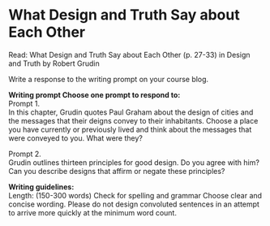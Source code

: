 # What Design and Truth Say about Each Other

Read: What Design and Truth Say about Each Other (p. 27-33) in Design and Truth by Robert Grudin

Write a response to the writing prompt on your course blog.

**Writing prompt Choose one prompt to respond to:**  
Prompt 1.  
In this chapter, Grudin quotes Paul Graham about the design of cities and the messages that their deigns convey to their inhabitants. Choose a place you have currently or previously lived and think about the messages that were conveyed to you. What were they?

Prompt 2.  
Grudin outlines thirteen principles for good design. Do you agree with him? Can you describe designs that affirm or negate these principles?

**Writing guidelines:**  
Length: (150-300 words)
Check for spelling and grammar
Choose clear and concise wording. Please do not design convoluted sentences in an attempt to arrive more quickly at the minimum word count.